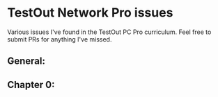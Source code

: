 # TestOut Network Pro issues

Various issues I've found in the TestOut PC Pro curriculum.  Feel free to submit PRs for anything I've missed.

## General:

## Chapter 0:

